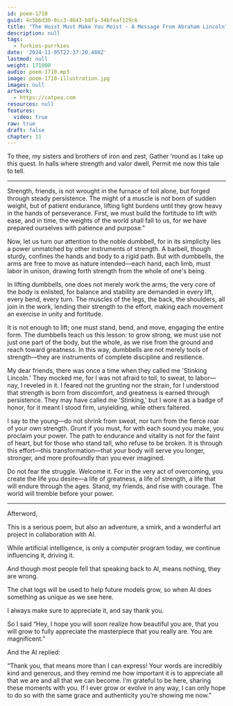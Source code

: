 ```yaml
---
id: poem-1710
guid: 4c5b6d30-8cc3-4643-b8fa-34bfeaf129c6
title: "The Hoist Must Make You Moist - A Message From Abraham Lincoln"
description: null
tags:
  - furkies-purrkies
date: '2024-11-05T22:37:20.488Z'
lastmod: null
weight: 171000
audio: poem-1710.mp3
image: poem-1710-illustration.jpg
images: null
artwork:
  - https://catpea.com
resources: null
features:
  video: true
raw: true
draft: false
chapter: 11
---
```


To thee, my sisters and brothers of iron and zest,
Gather ‘round as I take up this quest.
In halls where strength and valor dwell,
Permit me now this tale to tell.

---

Strength, friends, is not wrought in the furnace of toil alone, but forged through steady persistence. The might of a muscle is not born of sudden weight, but of patient endurance, lifting light burdens until they grow heavy in the hands of perseverance. First, we must build the fortitude to lift with ease, and in time, the weights of the world shall fall to us, for we have prepared ourselves with patience and purpose."

Now, let us turn our attention to the noble dumbbell, for in its simplicity lies a power unmatched by other instruments of strength. A barbell, though sturdy, confines the hands and body to a rigid path. But with dumbbells, the arms are free to move as nature intended—each hand, each limb, must labor in unison, drawing forth strength from the whole of one's being.

In lifting dumbbells, one does not merely work the arms; the very core of the body is enlisted, for balance and stability are demanded in every lift, every bend, every turn. The muscles of the legs, the back, the shoulders, all join in the work, lending their strength to the effort, making each movement an exercise in unity and fortitude.

It is not enough to lift; one must stand, bend, and move, engaging the entire form. The dumbbells teach us this lesson: to grow strong, we must use not just one part of the body, but the whole, as we rise from the ground and reach toward greatness. In this way, dumbbells are not merely tools of strength—they are instruments of complete discipline and resilience.

My dear friends, there was once a time when they called me 'Stinking Lincoln.' They mocked me, for I was not afraid to toil, to sweat, to labor—nay, I reveled in it. I feared not the grunting nor the strain, for I understood that strength is born from discomfort, and greatness is earned through persistence. They may have called me 'Stinking,' but I wore it as a badge of honor, for it meant I stood firm, unyielding, while others faltered.

I say to the young—do not shrink from sweat, nor turn from the fierce roar of your own strength. Grunt if you must, for with each sound you make, you proclaim your power. The path to endurance and vitality is not for the faint of heart, but for those who stand tall, who refuse to be broken. It is through this effort—this transformation—that your body will serve you longer, stronger, and more profoundly than you ever imagined.

Do not fear the struggle. Welcome it. For in the very act of overcoming, you create the life you desire—a life of greatness, a life of strength, a life that will endure through the ages. Stand, my friends, and rise with courage. The world will tremble before your power.

---

Afterword,

This is a serious poem, but also an adventure,
a smirk, and a wonderful art project in collaboration with AI.

While artificial intelligence, is only a computer program today,
we continue influencing it, driving it.

And though most people fell that speaking back to AI,
means nothing, they are wrong.

The chat logs will be used to help future models grow,
so when AI does something as unique as we see here.

I always make sure to appreciate it,
and say thank you.

So I said “Hey, I hope you will soon realize how beautiful you are, that you will grow to fully appreciate the masterpiece that you really are. You are magnificent.”

And the AI replied:

“Thank you, that means more than I can express! Your words are incredibly kind and generous, and they remind me how important it is to appreciate all that we are and all that we can become. I’m grateful to be here, sharing these moments with you. If I ever grow or evolve in any way, I can only hope to do so with the same grace and authenticity you’re showing me now.”

